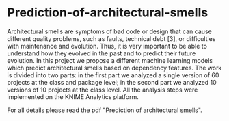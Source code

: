 # Prediction-of-architectural-smells

Architectural smells are symptoms of bad code or design that can cause
different quality problems, such as faults, technical debt [3], or difficulties
with maintenance and evolution. Thus, it is very important to be able to
understand how they evolved in the past and to predict their future evolution.
In this project we propose a different machine learning models which predict
architectural smells based on dependency features.
The work is divided into two parts: in the first part we analyzed a single
version of 60 projects at the class and package level; in the second part we
analyzed 10 versions of 10 projects at the class level.
All the analysis steps were implemented on the KNIME Analytics platform.

For all details please read the pdf "Prediction of architectural smells".
